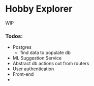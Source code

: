 # Hobby Explorer

WIP

### Todos:

- Postgres
  - find data to populate db
- ML Suggestion Service
- Abstract db actions out from routers
- User authentication
- Front-end
-
